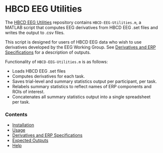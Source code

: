 # HBCD EEG Utilities

The [HBCD EEG Utilities](https://github.com/Child-Development-Lab/HBCD-EEG-Utilities) repository contains `HBCD-EEG-Utilities.m`, a MATLAB script that computes EEG derivatives from HBCD EEG .set files and writes the output to .csv files. 

This script is designed for users of HBCD EEG data who wish to use derivatives developed by the EEG Working Group. See [Derivatives and ERP Specifications](https://childdevlab-hbcd-eeg-utilities.readthedocs.io/en/latest/derivatives_ERPspecs/) for a description of outputs.  


Functionality of `HBCD-EEG-Utilities.m` is as follows:

- Loads HBCD EEG .set files
- Computes derivatives for each task.
- Saves trial-level and summary statistics output per participant, per task.
- Relabels summary statistics to reflect names of ERP components and ROIs of interest.
- Concatenates all summary statistics output into a single spreadsheet per task. 

### Contents 

- [Installation](https://childdevlab-hbcd-eeg-utilities.readthedocs.io/en/latest/installation/)
- [Usage](https://childdevlab-hbcd-eeg-utilities.readthedocs.io/en/latest/usage/)
- [Derivatives and ERP Specifications](https://childdevlab-hbcd-eeg-utilities.readthedocs.io/en/latest/derivatives_ERPspecs/)
- [Expected Outputs](https://childdevlab-hbcd-eeg-utilities.readthedocs.io/en/latest/expected-outputs/)
- [Help](https://childdevlab-hbcd-eeg-utilities.readthedocs.io/en/latest/help/)